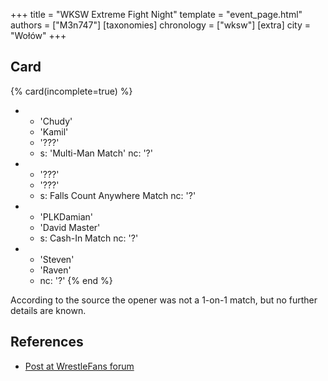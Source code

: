 +++
title = "WKSW Extreme Fight Night"
template = "event_page.html"
authors = ["M3n747"]
[taxonomies]
chronology = ["wksw"]
[extra]
city = "Wołów"
+++

## Card

{% card(incomplete=true) %}
- - 'Chudy'
  - 'Kamil'
  - '???'
  - s: 'Multi-Man Match'
    nc: '?'
- - '???'
  - '???'
  - s: Falls Count Anywhere Match
    nc: '?'
- - 'PLKDamian'
  - 'David Master'
  - s: Cash-In  Match
    nc: '?'
- - 'Steven'
  - 'Raven'
  - nc: '?'
{% end %}

According to the source the opener was not a 1-on-1 match, but no further details are known.

## References

* [Post at WrestleFans forum](https://wrestlefans.pl/forum/viewtopic.php?f=295&t=37841)
